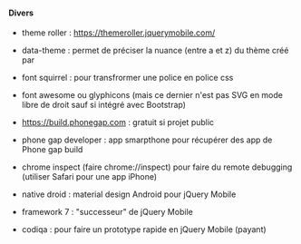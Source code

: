 #### Divers

- theme roller : https://themeroller.jquerymobile.com/


- data-theme : permet de préciser la nuance (entre a et z) du thème créé par 
- font squirrel : pour transfrormer une police en police css

- font awesome ou glyphicons (mais ce dernier n'est pas SVG en mode libre de droit sauf si intégré avec Bootstrap)

- https://build.phonegap.com : gratuit si projet public

- phone gap developer : app smarpthone pour récupérer des app de Phone gap build

- chrome inspect (faire chrome://inspect) pour faire du remote debugging (utiliser Safari pour une app iPhone)

- native droid : material design Android pour jQuery Mobile

- framework 7 : "successeur" de jQuery Mobile
 
- codiqa : pour faire un prototype rapide en jQuery Mobile (payant)
